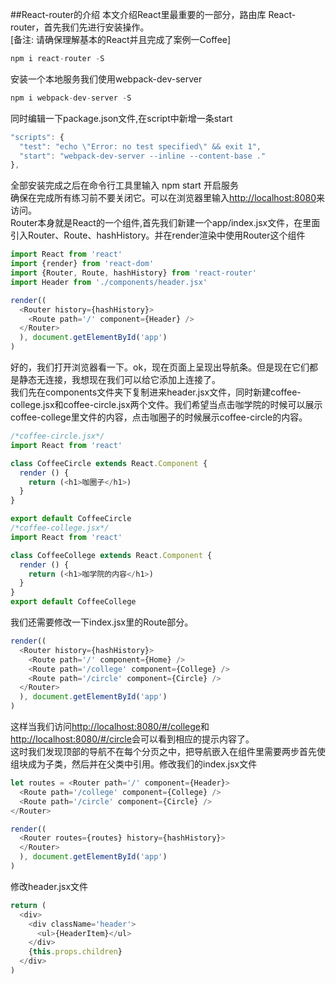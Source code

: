 ##React-router的介绍
本文介绍React里最重要的一部分，路由库 React-router，首先我们先进行安装操作。<br>
[备注: 请确保理解基本的React并且完成了案例一Coffee]
```Javascript
npm i react-router -S
```
安装一个本地服务我们使用webpack-dev-server
```Javascript
npm i webpack-dev-server -S
```
同时编辑一下package.json文件,在script中新增一条start
```Javascript
"scripts": {
  "test": "echo \"Error: no test specified\" && exit 1",
  "start": "webpack-dev-server --inline --content-base ."
},
```
全部安装完成之后在命令行工具里输入 npm start 开启服务<br>确保在完成所有练习前不要关闭它。可以在浏览器里输入[http://localhost:8080](http://localhost:8080)来访问。<br>
Router本身就是React的一个组件,首先我们新建一个app/index.jsx文件，在里面引入Router、Route、hashHistory。并在render渲染中使用Router这个组件
```Javascript
import React from 'react'
import {render} from 'react-dom'
import {Router, Route, hashHistory} from 'react-router'
import Header from './components/header.jsx'

render((
  <Router history={hashHistory}>
    <Route path='/' component={Header} />
  </Router>
  ), document.getElementById('app')
)

```
好的，我们打开浏览器看一下。ok，现在页面上呈现出导航条。但是现在它们都是静态无连接，我想现在我们可以给它添加上连接了。<br>
我们先在components文件夹下复制进来header.jsx文件，同时新建coffee-college.jsx和coffee-circle.jsx两个文件。我们希望当点击咖学院的时候可以展示coffee-college里文件的内容，点击咖圈子的时候展示coffee-circle的内容。
```Javascript
/*coffee-circle.jsx*/
import React from 'react'

class CoffeeCircle extends React.Component {
  render () {
    return (<h1>咖圈子</h1>)
  }
}

export default CoffeeCircle
/*coffee-college.jsx*/
import React from 'react'

class CoffeeCollege extends React.Component {
  render () {
    return (<h1>咖学院的内容</h1>)
  }
}
export default CoffeeCollege
```
我们还需要修改一下index.jsx里的Route部分。
```Javascript
render((
  <Router history={hashHistory}>
    <Route path='/' component={Home} />
    <Route path='/college' component={College} />
    <Route path='/circle' component={Circle} />
  </Router>
  ), document.getElementById('app')
)
```
这样当我们访问[http://localhost:8080/#/college](http://localhost:8080/#/college)和[http://localhost:8080/#/circle](http://localhost:8080/#/circle)会可以看到相应的提示内容了。<br/>
这时我们发现顶部的导航不在每个分页之中，把导航嵌入在组件里需要两步首先使组块成为子类，然后并在父类中引用。修改我们的index.jsx文件
```Javascript
let routes = <Router path='/' component={Header}>
  <Route path='/college' component={College} />
  <Route path='/circle' component={Circle} />
</Router>

render((
  <Router routes={routes} history={hashHistory}>
  </Router>
  ), document.getElementById('app')
)
```
修改header.jsx文件
```Javascript
return (
  <div>
    <div className='header'>
      <ul>{HeaderItem}</ul>
    </div>
    {this.props.children}
  </div>
)
```
